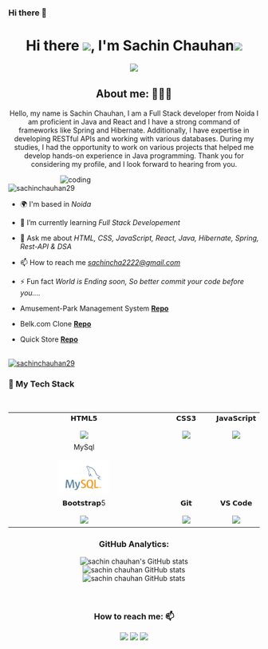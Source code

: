 ### Hi there 👋

<!--
*0505Abhishek/0505Abhishek* is a ✨ special ✨ repository because its README.md (this file) appears on your GitHub profile.

Here are some ideas to get you started:

- 🔭 I’m currently working on ...
- 🌱 I’m currently learning ...
- 👯 I’m looking to collaborate on ...
- 🤔 I’m looking for help with ...
- 💬 Ask me about ...
- 📫 How to reach me: ...
- 😄 Pronouns: ...
- ⚡ Fun fact: ...
-->

<h1 align="center">Hi there <img src="https://c.tenor.com/z2xJqhCpneIAAAAM/wave-hand.gif" width="40px">, I'm Sachin Chauhan<img src="https://img.icons8.com/external-others-cattaleeya-thongsriphong/344/external-Boy-user-with-laptop-color-line-others-cattaleeya-thongsriphong.png"  width="60px" /></h1>

<p align="center">
<a align="center" href="https://github.com/0505Abhishek/0505Abhishek"><img src="https://readme-typing-svg.herokuapp.com?color=0A88B3&lines=Welcome+to+My+GitHub+Profile!;I'm+a+FullStack+Developer. " /></a>
</p>

<h2 align="center">About me: 👨🏽‍💻</h2>
<p align="center">Hello, my name is Sachin Chauhan, I am a Full Stack developer from Noida I am proficient in Java and React and I have a strong command of frameworks like Spring and Hibernate. Additionally, I have expertise in developing RESTful APIs and working with various databases.  During my studies, I had the opportunity to work on various projects that helped me develop hands-on experience in Java programming.  Thank you for considering my profile, and I look forward to hearing from you.</p>


<img align="right" alt="coding" width="400" src="https://user-images.githubusercontent.com/56001279/169039511-a3887a25-f6aa-449c-a269-82372aaa8618.gif"/>

<p align="left"> <img src="https://komarev.com/ghpvc/?username=sachinchauhan29&label=Profile%20views&color=0e75b6&style=flat" alt="sachinchauhan29" /> </p>

- 🌍 I'm based in *Noida*

- 🌱 I’m currently learning *Full Stack Developement*

- 💬 Ask me about *HTML, CSS, JavaScript, React, Java, Hibernate, Spring, Rest-API & DSA*

- 📫 How to reach me *sachincha2222@gmail.com*

    
- ⚡ Fun fact *World is Ending soon, So better commit your code before you....*

-  Amusement-Park Management System **[Repo](https://github.com/khushboo787/actual-shoes-7533)**

-  Belk.com Clone **[Repo](https://github.com/dhyan0112/animated-governor-4742)**
-  Quick Store **[Repo](https://6548cfa162392e15659aba40--lovely-vacherin-163d50.netlify.app/)**

<br/>

<!-- <p><a href="https://github.com/ryo-ma/github-profile-trophy"><img src="https://github-profile-trophy.vercel.app/?username=abajaj655" alt="abajaj655"/></a> </p> -->
<div><a href="https://github.com/ryo-ma/github-profile-trophy"><img src="https://github-profile-trophy.vercel.app/?username=sachinchauhan29&row=2&column=7&margin-w=15&margin-h=15" alt="sachinchauhan29"/></a> </div>

<div align="center">
  <h3 align="left" border="0"> 🚀 My Tech Stack </h3>
<br>
<table align="center">
<tbody>
<tr valign="top">
<td width="75%" align="center">
<span>𝗛𝗧𝗠𝗟𝟱</span><br><br>
<img height="64px" src="https://cdn.svgporn.com/logos/html-5.svg">
</td>
<td width="75%" align="center">
<span>𝗖𝗦𝗦𝟯</span><br><br>
<img height="64px" src="https://cdn.svgporn.com/logos/css-3.svg">
</td>
<td width="25%" align="center">
<span>𝗝𝗮𝘃𝗮𝗦𝗰𝗿𝗶𝗽𝘁</span><br><br>
<img height="64px" src="https://cdn.svgporn.com/logos/javascript.svg">
</td>

</tr>
<tr valign="top" >
<td width="25%" align="center">
<span>MySql</span><br><br>
<img height="70px" src="./images/sql.png">
</td>
</tr>
<tr valign="top">
<td width="75%" align="center">
<span>𝗕𝗼𝗼𝘁𝘀𝘁𝗿𝗮𝗽5</span><br><br>
<img height="64px" src="https://cdn.svgporn.com/logos/bootstrap.svg">
</td>
<td width="25%" align="center">
<span>𝗚𝗶𝘁</span><br><br>
<img height="64px" src="https://cdn.svgporn.com/logos/git-icon.svg">
</td>
<td width="25%" align="center">
<span>𝗩𝗦 𝗖𝗼𝗱𝗲</span><br><br>
<img height="64px" src="https://cdn.svgporn.com/logos/visual-studio-code.svg">
</td>
</tr>
</tbody>
</table>
<h3 align="center">GitHub Analytics: </h3>
<div align="center">
  <img src="https://github-readme-stats.vercel.app/api?username=sachinchauhan29&count_private=true&theme=algolia" alt="sachin chauhan's GitHub stats" />
</div>
<div align="center">
  <img src="https://github-readme-stats.vercel.app/api/top-langs/?username=sachinchauhan29&langs_count=8&theme=algolia" alt="sachin chauhan GitHub stats" />
</div>
<div align="center">
  <img src="https://github-readme-streak-stats.herokuapp.com/?user=sachinchauhan29" alt="sachin chauhan GitHub stats" />

</div>


<br/>  
<br/>


<h3 align="center">How to reach me: 📫</h3>
<div align="center" display="flex">
  <a  href="https://www.linkedin.com/in/abhishek-bhardwaj-068925251" target="_blank"> <img src="https://img.shields.io/badge/LinkedIn-0077B5?style=for-the-badge&logo=linkedin&logoColor=white" /></a>
  <a  href="mailto: sachincha2222@gmail.com" target="_blank"><img src="https://img.shields.io/badge/Gmail-D14836?style=for-the-badge&logo=gmail&logoColor=white" /></a>
  <a  href="https://github.com/0505Abhishek" target="_blank"><img src="https://img.shields.io/badge/GitHub-100000?style=for-the-badge&logo=github&logoColor=white" /></a>
</div>

